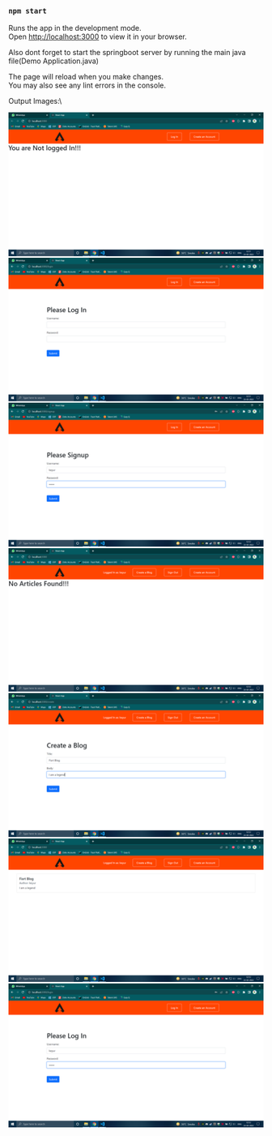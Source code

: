 
### `npm start`

Runs the app in the development mode.\
Open [http://localhost:3000](http://localhost:3000) to view it in your browser.

Also dont forget to start the springboot server by running the main java file(Demo Application.java)

The page will reload when you make changes.\
You may also see any lint errors in the console.

Output Images:\

![EditTask](output_images/Screenshot(93).png)
![EditTask](output_images/Screenshot(94).png)
![EditTask](output_images/Screenshot(95).png)
![EditTask](output_images/Screenshot(96).png)
![EditTask](output_images/Screenshot(97).png)
![EditTask](output_images/Screenshot(98).png)
![EditTask](output_images/Screenshot(99).png)




